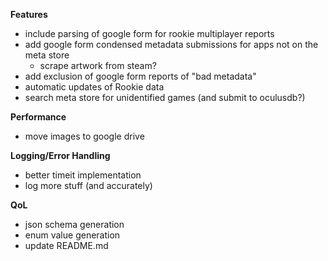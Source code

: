 **Features**
- include parsing of google form for rookie multiplayer reports
- add google form condensed metadata submissions for apps not on the meta store
  - scrape artwork from steam?
- add exclusion of google form reports of "bad metadata"
- automatic updates of Rookie data
- search meta store for unidentified games (and submit to oculusdb?)

**Performance**
- move images to google drive

**Logging/Error Handling**
- better timeit implementation
- log more stuff (and accurately)
  
**QoL**
- json schema generation
- enum value generation
- update README.md